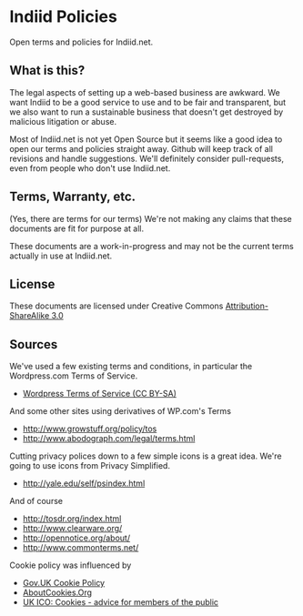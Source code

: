 Indiid Policies
===============

Open terms and policies for Indiid.net.

## What is this?

The legal aspects of setting up a web-based business are awkward. We want Indiid to be a good service to use and to be fair and transparent, but we also want to run a sustainable business that doesn't get destroyed by malicious litigation or abuse.

Most of Indiid.net is not yet Open Source but it seems like a good idea to open our terms and policies straight away. Github will keep track of all revisions and handle suggestions. We'll definitely consider pull-requests, even from people who don't use Indiid.net.

## Terms, Warranty, etc.

(Yes, there are terms for our terms) We're not making any claims that these documents are fit for purpose at all. 

These documents are a work-in-progress and may not be the current terms actually in use at Indiid.net.

## License

These documents are licensed under Creative Commons [Attribution-ShareAlike 3.0](http://creativecommons.org/licenses/by-sa/3.0/)

## Sources

We've used a few existing terms and conditions, in particular the Wordpress.com Terms of Service.

* [Wordpress Terms of Service (CC BY-SA)](http://en.wordpress.com/tos/)

And some other sites using derivatives of WP.com's Terms
* http://www.growstuff.org/policy/tos
* http://www.abodograph.com/legal/terms.html

Cutting privacy polices down to a few simple icons is a great idea. We're going to use icons from Privacy Simplified.

* http://yale.edu/self/psindex.html

And of course

* http://tosdr.org/index.html
* http://www.clearware.org/
* http://opennotice.org/about/
* http://www.commonterms.net/

Cookie policy was influenced by
* [Gov.UK Cookie Policy](https://www.gov.uk/support/cookies)
* [AboutCookies.Org](http://AboutCookies.Org)
* [UK ICO: Cookies - advice for members of the public](http://www.ico.org.uk/for_the_public/topic_specific_guides/online/cookies)


